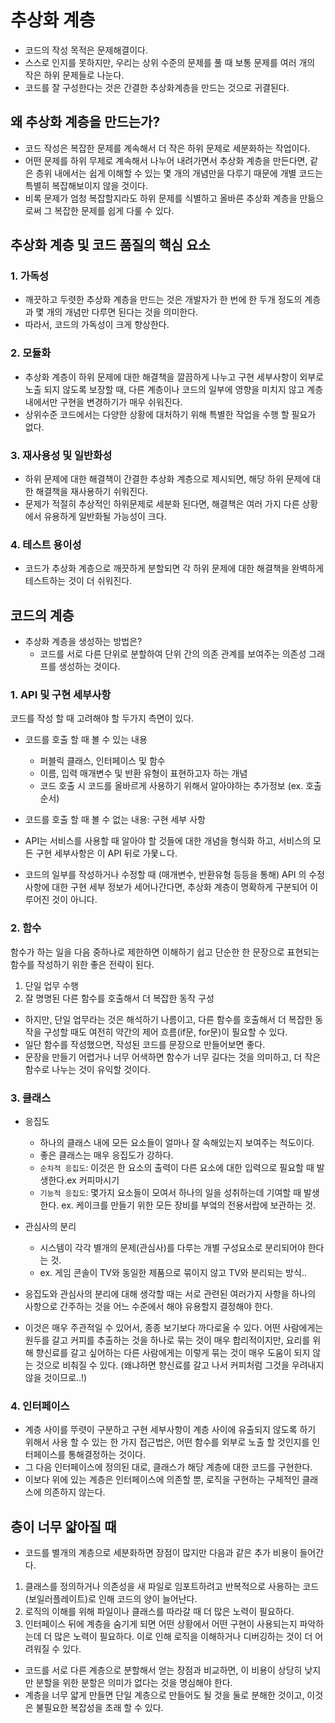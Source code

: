# 추상화 계층

- 코드의 작성 목적은 문제해결이다.
- 스스로 인지를 못하지만, 우리는 상위 수준의 문제를 풀 때 보통 문제를 여러 개의 작은 하위 문제들로 나눈다.
- 코드를 잘 구성한다는 것은 간결한 추상화계층을 만드는 것으로 귀결된다.

## 왜 추상화 계층을 만드는가?

- 코드 작성은 복잡한 문제를 계속해서 더 작은 하위 문제로 세분화하는 작업이다.
- 어떤 문제를 하위 무제로 계속해서 나누어 내려가면서 추상화 계층을 만든다면, 같은 층위 내에서는 쉽게 이해할 수 있는 몇 개의 개념만을 다루기 때문에 개별 코드는 특별히 복잡해보이지 않을 것이다.
- 비록 문제가 엄청 복잡할지라도 하위 문제를 식별하고 올바른 추상화 계층을 만듦으로써 그 복잡한 문제를 쉽게 다룰 수 있다.

## 추상화 계층 및 코드 품질의 핵심 요소

### 1. 가독성

- 깨끗하고 두렷한 추상화 계층을 만드는 것은 개발자가 한 번에 한 두개 정도의 계층과 몇 개의 개념만 다루면 된다는 것을 의미한다.
- 따라서, 코드의 가독성이 크게 향상한다.

### 2. 모듈화

- 추상화 계층이 하위 문제에 대한 해결책을 깔끔하게 나누고 구현 세부사항이 외부로 노출 되지 않도록 보장할 때, 다른 계층이나 코드의 일부에 영향을 미치지 않고 계층 내에서만 구현을 변경하기가 매우 쉬워진다.
- 상위수준 코드에서는 다양한 상황에 대처하기 위해 특별한 작업을 수행 할 필요가 없다.

### 3. 재사용성 및 일반화성

- 하위 문제에 대한 해결책이 간결한 추상화 계층으로 제시되면, 해당 하위 문제에 대한 해결책을 재사용하기 쉬워진다.
- 문제가 적절히 추상적인 하위문제로 세분화 된다면, 해결책은 여러 가지 다른 상황에서 유용하게 일반화될 가능성이 크다.

### 4. 테스트 용이성

- 코드가 추상화 계층으로 깨끗하게 분할되면 각 하위 문제에 대한 해결책을 완벽하게 테스트하는 것이 더 쉬워진다.

## 코드의 계층

- 추상화 계층을 생성하는 방법은?
  - 코드를 서로 다른 단위로 분할하여 단위 간의 의존 관계를 보여주는 의존성 그래프를 생성하는 것이다.

### 1. API 및 구현 세부사항

코드를 작성 할 때 고려해야 할 두가지 측면이 있다.

- 코드를 호출 할 때 볼 수 있는 내용
  - 퍼블릭 클래스, 인터페이스 및 함수
  - 이름, 입력 매개변수 및 반환 유형이 표현하고자 하는 개념
  - 코드 호출 시 코드를 올바르게 사용하기 위해서 알아야하는 추가정보 (ex. 호출 순서)
- 코드를 호출 할 때 볼 수 없는 내용: 구현 세부 사항

- API는 서비스를 사용할 때 알아야 할 것들에 대한 개념을 형식화 하고, 서비스의 모든 구현 세부사항은 이 API 뒤로 가뭋ㄴ다.
- 코드의 일부를 작성하거나 수정할 때 (매개변수, 반환유형 등등을 통해) API 의 수정사항에 대한 구현 세부 정보가 세어나간다면, 추상화 계층이 명확하게 구분되어 이루어진 것이 아니다.

### 2. 함수

함수가 하는 일을 다음 중하나로 제한하면 이해하기 쉽고 단순한 한 문장으로 표현되는 함수를 작성하기 위한 좋은 전략이 된다.

1. 단일 업무 수행
2. 잘 명명된 다른 함수를 호출해서 더 복잡한 동작 구성

- 하지만, 단일 업무라는 것은 해석하기 나름이고, 다른 함수를 호출해서 더 복잡한 동작을 구성할 때도 여전히 약간의 제어 흐름(if문, for문)이 필요할 수 있다.
- 일단 함수를 작성했으면, 작성된 코드를 문장으로 만들어보면 좋다.
- 문장을 만들기 어렵거나 너무 어색하면 함수가 너무 길다는 것을 의미하고, 더 작은 함수로 나누는 것이 유익할 것이다.

### 3. 클래스

- 응집도

  - 하나의 클래스 내에 모든 요소들이 얼마나 잘 속해있는지 보여주는 척도이다.
  - 좋은 클래스는 매우 응집도가 강하다.
  - `순차적 응집도`: 이것은 한 요소의 출력이 다른 요소에 대한 입력으로 필요할 때 발생한다.ex 커피마시기
  - `기능적 응집도`: 몇가지 요소들이 모여서 하나의 일을 성취하는데 기여할 때 발생한다. ex. 케이크를 만들기 위한 모든 장비를 부엌의 전용서랍에 보관하는 것.

- 관심사의 분리

  - 시스템이 각각 별개의 문제(관심사)를 다루는 개별 구성요소로 분리되어야 한다는 것.
  - ex. 게임 콘솔이 TV와 동일한 제품으로 묶이지 않고 TV와 분리되는 방식..

- 응집도와 관심사의 분리에 대해 생각할 때는 서로 관련된 여러가지 사항을 하나의 사항으로 간주하는 것을 어느 수준에서 해야 유용할지 결정해야 한다.
- 이것은 매우 주관적일 수 있어서, 종종 보기보다 까다로울 수 있다. 어떤 사람에게는 원두를 갈고 커피를 추출하는 것을 하나로 묶는 것이 매우 합리적이지만, 요리를 위해 향신료를 갈고 싶어하는 다른 사람에게는 이렇게 묶는 것이 매우 도움이 되지 않는 것으로 비춰질 수 있다. (왜냐하면 향신료를 갈고 나서 커피처럼 그것을 우려내지 않을 것이므로..!)

### 4. 인터페이스

- 계층 사이를 뚜렷이 구분하고 구현 세부사항이 계층 사이에 유출되지 않도록 하기 위해서 사용 할 수 있는 한 가지 접근법은, 어떤 함수를 외부로 노출 할 것인지를 인터페이스를 통해결정하는 것이다.
- 그 다음 인터페이스에 정의된 대로, 클래스가 해당 계층에 대한 코드를 구현한다.
- 이보다 위에 있는 계층은 인터페이스에 의존할 뿐, 로직을 구현하는 구체적인 클래스에 의존하지 않는다.

## 층이 너무 얇아질 때

- 코드를 별개의 계층으로 세분화하면 장점이 많지만 다음과 같은 추가 비용이 들어간다.

1. 클래스를 정의하거나 의존성을 새 파일로 임포트하려고 반복적으로 사용하는 코드(보일러플레이트)로 인해 코드의 양이 늘어난다.
2. 로직의 이해를 위해 파일이나 클래스를 따라갈 때 더 많은 노력이 필요하다.
3. 인터페이스 뒤에 계층을 숨기게 되면 어떤 상황에서 어떤 구현이 사용되는지 파악하는데 더 많은 노력이 필요하다.
   이로 인해 로직을 이해하거나 디버깅하는 것이 더 어려워질 수 있다.

- 코드를 서로 다른 계층으로 분할해서 얻는 장점과 비교하면, 이 비용이 상당히 낮지만 분할을 위한 분할은 의미가 없다는 것을 명심해야 한다.
- 계층을 너무 얇게 만들면 단일 계층으로 만들어도 될 것을 둘로 분해한 것이고, 이것은 불필요한 복잡성을 초래 할 수 있다.
